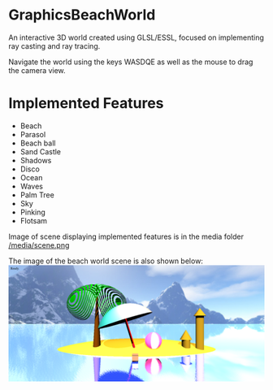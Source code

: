 # GraphicsBeachWorld
An interactive 3D world created using GLSL/ESSL, focused on implementing ray casting and ray tracing.

Navigate the world using the keys WASDQE as well as the mouse to drag the camera view. 

# Implemented Features
- Beach
- Parasol 
- Beach ball
- Sand Castle
- Shadows
- Disco
- Ocean
- Waves
- Palm Tree
- Sky 
- Pinking
- Flotsam

Image of scene displaying implemented features is in the media folder [/media/scene.png](https://github.com/hanksterhan/GraphicsBeachWorld/blob/master/media/scene.png)

The image of the beach world scene is also shown below:
![beach world screenshot](https://github.com/hanksterhan/GraphicsBeachWorld/blob/master/media/scene.png)